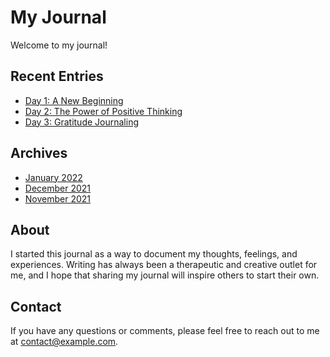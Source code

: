 # My Journal

Welcome to my journal!

## Recent Entries

- [Day 1: A New Beginning](day1.md)
- [Day 2: The Power of Positive Thinking](day2.md)
- [Day 3: Gratitude Journaling](day3.md)

## Archives

- [January 2022](january2022.md)
- [December 2021](december2021.md)
- [November 2021](november2021.md)

## About

I started this journal as a way to document my thoughts, feelings, and experiences. Writing has always been a therapeutic and creative outlet for me, and I hope that sharing my journal will inspire others to start their own.

## Contact

If you have any questions or comments, please feel free to reach out to me at [contact@example.com](mailto:contact@example.com).
